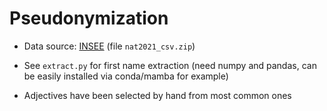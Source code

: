 # Pseudonymization


* Data source: [INSEE](https://www.insee.fr/fr/statistiques/2540004#consulter) (file `nat2021_csv.zip`)

* See `extract.py` for first name extraction (need numpy and pandas, can be easily installed via conda/mamba for example)

* Adjectives have been selected by hand from most common ones
